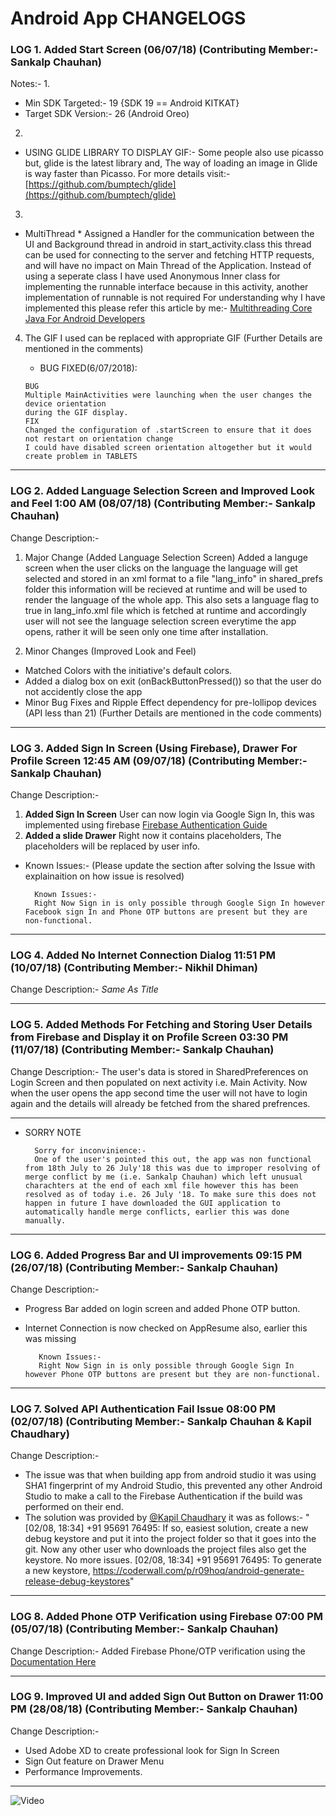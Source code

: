 # Android App CHANGELOGS

### LOG 1. Added Start Screen                                                                                          (06/07/18) (Contributing Member:- Sankalp Chauhan)
Notes:-
1. 
 * Min SDK Targeted:- 19 {SDK 19 == Android KITKAT}
 * Target SDK Version:- 26 (Android Oreo)
2. 
 * USING GLIDE LIBRARY TO DISPLAY GIF:-
  Some people also use picasso but, glide is the latest library and,
  The way of loading an image in Glide is way faster than Picasso.
  For more details visit:-
  [https://github.com/bumptech/glide](https://github.com/bumptech/glide)
3. 
 * MultiThread
         * Assigned a Handler for the communication between the UI and Background thread in android in start_activity.class this thread can be used for connecting to the server and fetching HTTP requests, and will have no impact on Main Thread of the Application. Instead of using a seperate class I have used Anonymous Inner class for implementing the runnable interface because in this activity, another implementation of runnable is not required For understanding why I have implemented this please refer this article by me:-
[Multithreading Core Java For Android Developers](https://medium.com/@sankalpchauhan.me/core-java-for-android-developers-multithreading-e7ec7d53924c) 
4. The GIF I used can be replaced with appropriate GIF (Further Details are mentioned in the comments)

      * BUG FIXED(6/07/2018):
      
       BUG
       Multiple MainActivities were launching when the user changes the device orientation
       during the GIF display.
       FIX
       Changed the configuration of .startScreen to ensure that it does not restart on orientation change
       I could have disabled screen orientation altogether but it would create problem in TABLETS
-------------------------------------------------------------------------------------------------------------------------------------------------------

### LOG 2. Added Language Selection Screen and Improved Look and Feel                                                       1:00 AM (08/07/18) (Contributing Member:- Sankalp Chauhan)
Change Description:- 

1. Major Change (Added Language Selection Screen)
Added a languge screen when the user clicks on the language the language will get selected and stored in an xml format to a file "lang_info" in shared_prefs folder this information will be recieved at runtime and will be used to render the language of the whole app. This also sets a language flag to true in lang_info.xml file which is fetched at runtime and accordingly user will not see the language selection screen everytime the app opens, rather it will be seen only one time after installation.

2. Minor Changes (Improved Look and Feel)
* Matched Colors with the initiative's default colors.
* Added a dialog box on exit (onBackButtonPressed()) so that the user do not accidently close the app
* Minor Bug Fixes and Ripple Effect dependency for pre-lollipop devices (API less than 21) 
(Further Details are mentioned in the code comments)

---------------------------------------------------------------------------------------------------------------------------------

### LOG 3. Added Sign In Screen (Using Firebase), Drawer For Profile Screen                                                   12:45 AM (09/07/18) (Contributing Member:- Sankalp Chauhan)
Change Description:-

1. **Added Sign In Screen** User can now login via Google Sign In, this was implemented using firebase [Firebase Authentication Guide](https://firebase.google.com/docs/auth/)
2. **Added a slide Drawer** Right now it contains placeholders, The placeholders will be replaced by user info.

* Known Issues:- (Please update the section after solving the Issue with explainaition on how issue is resolved)

        Known Issues:-
        Right Now Sign in is only possible through Google Sign In however Facebook sign In and Phone OTP buttons are present but they are non-functional.


----------------------------------------------------------------------------------------------------------------------------------


### LOG 4. Added No Internet Connection Dialog                                                   11:51 PM (10/07/18) (Contributing Member:- Nikhil Dhiman)
Change Description:-
_Same As Title_		

------------------------------------------------------------------------------------------------------------------------------------


### LOG 5. Added Methods For Fetching and Storing User Details from Firebase and Display it on Profile Screen                                          03:30 PM (11/07/18) (Contributing Member:- Sankalp Chauhan)
Change Description:-
The user's data is stored in SharedPreferences on Login Screen and then populated on next activity i.e. Main Activity.
Now when the user opens the app second time the user will not have to login again and the details will already be fetched from the shared prefrences.

-------------------------------------------------------------------------------------------------------------------------------------


* SORRY NOTE

		Sorry for inconvinience:-
		One of the user's pointed this out, the app was non functional from 18th July to 26 July'18 this was due to improper resolving of merge conflict by me (i.e. Sankalp Chauhan) which left unusual charachters at the end of each xml file however this has been resolved as of today i.e. 26 July '18. To make sure this does not happen in future I have downloaded the GUI application to automatically handle merge conflicts, earlier this was done manually.


------------------------------------------------------------------------------------------------------------------------------
### LOG 6. Added Progress Bar and UI improvements                                                                                                  09:15 PM (26/07/18) (Contributing Member:- Sankalp Chauhan)
Change Description:-
* Progress Bar added on login screen and added Phone OTP button.
* Internet Connection is now checked on AppResume also, earlier this was missing

		 Known Issues:-
		 Right Now Sign in is only possible through Google Sign In however Phone OTP buttons are present but they are non-functional.
---------------------------------------------------------------------------------------------------------------------------------		 
### LOG 7. Solved API Authentication Fail Issue                                                                                                   08:00 PM (02/07/18) (Contributing Member:- Sankalp Chauhan & Kapil Chaudhary)
Change Description:-
* The issue was that when building app from android studio it was using SHA1 fingerprint of my Android Studio, this prevented any other Android Studio to make a call to the Firebase Authentication if the build was performed on their end.
* The solution was provided by [@Kapil Chaudhary](https://github.com/Kapil706) it was as follows:-
"[02/08, 18:34] ‪+91 95691 76495‬: If so, easiest solution, create a new debug keystore and put it into the project folder so that it goes into the git. Now any other user who downloads the project files also get the keystore. No more issues.
[02/08, 18:34] ‪+91 95691 76495‬: To generate a new keystore, https://coderwall.com/p/r09hoq/android-generate-release-debug-keystores"
---------------------------------------------------------------------------------------------------------------------------------

### LOG 8. Added Phone OTP Verification using Firebase                                                                                                   07:00 PM (05/07/18) (Contributing Member:- Sankalp Chauhan)
Change Description:-
Added Firebase Phone/OTP verification using the [Documentation Here](https://firebase.google.com/docs/auth/android/phone-auth)

---------------------------------------------------------------------------------------------------------------------------------

### LOG 9. Improved UI and added Sign Out Button on Drawer                                                                                                   11:00 PM (28/08/18) (Contributing Member:- Sankalp Chauhan)
Change Description:-
* Used Adobe XD to create professional look for Sign In Screen 
* Sign Out feature on Drawer Menu
* Performance Improvements.

---------------------------------------------------------------------------------------------------------------------------------


       
![Video](https://github.com/PaytmBuildForIndia/Agrocartt/blob/Contribute/assets/sample.gif)







